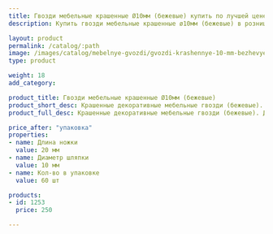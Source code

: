 ```yaml
---
title: Гвозди мебельные крашенные Ø10мм (бежевые) купить по лучшей цене с доставкой - Поролоныч
description: Купить гвозди мебельные крашенные ø10мм (бежевые) в розницу с доставкой по Москве в интернет-магазине Поролоныча.

layout: product
permalink: /catalog/:path
image: /images/catalog/mebelnye-gvozdi/gvozdi-krashennye-10-mm-bezhevye-01_1600w.jpg
type: product

weight: 18
add_category: 

product_title: Гвозди мебельные крашенные Ø10мм (бежевые)
product_short_desc: Крашенные декоративные мебельные гвозди (бежевые). Диаметр шляпки 10 мм, длина ножки 20 мм.
product_full_desc: Крашенные декоративные мебельные гвозди (бежевые). Диаметр шляпки 10 мм, длина ножки 20 мм.

price_after: "упаковка"
properties:
- name: Длина ножки
  value: 20 мм
- name: Диаметр шляпки
  value: 10 мм
- name: Кол-во в упаковке
  value: 60 шт

products:
- id: 1253
  price: 250

---
```

